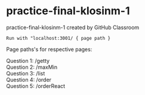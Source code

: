 # practice-final-klosinm-1
practice-final-klosinm-1 created by GitHub Classroom

```
Run with "localhost:3001/ { page path }
```

Page paths's for respective pages: </br>


Question 1: /getty </br>
Question 2: /maxMin </br>
Question 3: /list </br>
Question 4: /order </br>
Question 5: /orderReact </br>
